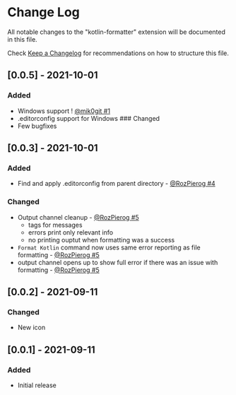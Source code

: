 # Change Log

All notable changes to the "kotlin-formatter" extension will be documented in this file.

Check [Keep a Changelog](http://keepachangelog.com/) for recommendations on how to structure this file.

## [0.0.5] - 2021-10-01

### Added
- Windows support ! [@mik0git #1](https://github.com/cstefFlexin/kotlin-formatter/issues/1)
- .editorconfig support for Windows
### Changed
- Few bugfixes
## [0.0.3] - 2021-10-01
### Added
- Find and apply .editorconfig from parent directory - [@RozPierog #4](https://github.com/cstefFlexin/kotlin-formatter/pull/4)
### Changed
- Output channel cleanup - [@RozPierog #5](https://github.com/cstefFlexin/kotlin-formatter/pull/5)
  - tags for messages
  - errors print only relevant info
  - no printing ouptut when formatting was a success
- `Format Kotlin` command now uses same error reporting as file formatting - [@RozPierog #5](https://github.com/cstefFlexin/kotlin-formatter/pull/5)
- output channel opens up to show full error if there was an issue with  formatting - [@RozPierog #5](https://github.com/cstefFlexin/kotlin-formatter/pull/5)
## [0.0.2] - 2021-09-11
### Changed
- New icon

## [0.0.1] - 2021-09-11
### Added
- Initial release



